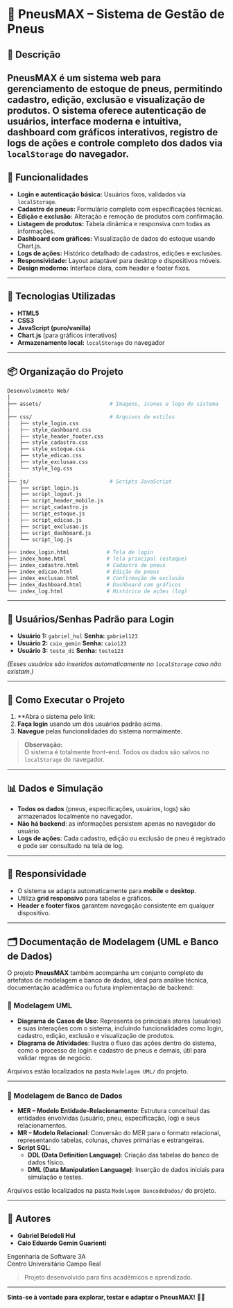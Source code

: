 
# 📛 PneusMAX – Sistema de Gestão de Pneus

## 🧾 Descrição

**PneusMAX** é um sistema web para gerenciamento de estoque de pneus, permitindo cadastro, edição, exclusão e visualização de produtos. O sistema oferece autenticação de usuários, interface moderna e intuitiva, dashboard com gráficos interativos, registro de logs de ações e controle completo dos dados via `localStorage` do navegador.
---

## 🚀 Funcionalidades

- **Login e autenticação básica:** Usuários fixos, validados via `localStorage`.
- **Cadastro de pneus:** Formulário completo com especificações técnicas.
- **Edição e exclusão:** Alteração e remoção de produtos com confirmação.
- **Listagem de produtos:** Tabela dinâmica e responsiva com todas as informações.
- **Dashboard com gráficos:** Visualização de dados do estoque usando Chart.js.
- **Logs de ações:** Histórico detalhado de cadastros, edições e exclusões.
- **Responsividade:** Layout adaptável para desktop e dispositivos móveis.
- **Design moderno:** Interface clara, com header e footer fixos.

---

## 🧪 Tecnologias Utilizadas

- **HTML5**  
- **CSS3**  
- **JavaScript (puro/vanilla)**  
- **Chart.js** (para gráficos interativos)
- **Armazenamento local:** `localStorage` do navegador

---

## 📦 Organização do Projeto

```bash
Desenvolvimento Web/
│
├── assets/                      # Imagens, ícones e logo do sistema
│
├── css/                         # Arquivos de estilos
│   ├── style_login.css
│   ├── style_dashboard.css
│   ├── style_header_footer.css
│   ├── style_cadastro.css
│   ├── style_estoque.css
│   ├── style_edicao.css
│   ├── style_exclusao.css
│   └── style_log.css
│
├── js/                          # Scripts JavaScript
│   ├── script_login.js
│   ├── script_logout.js
│   ├── script_header_mobile.js
│   ├── script_cadastro.js
│   ├── script_estoque.js
│   ├── script_edicao.js
│   ├── script_exclusao.js
│   ├── script_dashboard.js
│   └── script_log.js
│
├── index_login.html            # Tela de login
├── index_home.html             # Tela principal (estoque)
├── index_cadastro.html         # Cadastro de pneus
├── index_edicao.html           # Edição de pneus
├── index_exclusao.html         # Confirmação de exclusão
├── index_dashboard.html        # Dashboard com gráficos
└── index_log.html              # Histórico de ações (log)
```

---

## 👥 Usuários/Senhas Padrão para Login

- **Usuário 1:** `gabriel_hul` **Senha:** `gabriel123`  
- **Usuário 2:** `caio_gemin` **Senha:** `caio123`
- **Usuário 3:** `teste_di` **Senha:** `teste123`

*(Esses usuários são inseridos automaticamente no `localStorage` caso não existam.)*

---

## 🔧 Como Executar o Projeto

1. **Abra o sistema pelo link: 
2. **Faça login** usando um dos usuários padrão acima.
3. **Navegue** pelas funcionalidades do sistema normalmente.

> **Observação:**  
> O sistema é totalmente front-end. Todos os dados são salvos no `localStorage` do navegador.

---

## 📊 Dados e Simulação

- **Todos os dados** (pneus, especificações, usuários, logs) são armazenados localmente no navegador.
- **Não há backend**: as informações persistem apenas no navegador do usuário.
- **Logs de ações**: Cada cadastro, edição ou exclusão de pneu é registrado e pode ser consultado na tela de log.

---

## 📱 Responsividade

- O sistema se adapta automaticamente para **mobile** e **desktop**.
- Utiliza **grid responsivo** para tabelas e gráficos.
- **Header e footer fixos** garantem navegação consistente em qualquer dispositivo.

---

## 🗂️ Documentação de Modelagem (UML e Banco de Dados)

O projeto **PneusMAX** também acompanha um conjunto completo de artefatos de modelagem e banco de dados, ideal para análise técnica, documentação acadêmica ou futura implementação de backend:

### 📌 Modelagem UML

- **Diagrama de Casos de Uso**: Representa os principais atores (usuários) e suas interações com o sistema, incluindo funcionalidades como login, cadastro, edição, exclusão e visualização de produtos.
- **Diagrama de Atividades**: Ilustra o fluxo das ações dentro do sistema, como o processo de login e cadastro de pneus e demais, útil para validar regras de negócio.

Arquivos estão localizados na pasta `Modelagem UML/` do projeto.

---

### 🧱 Modelagem de Banco de Dados

- **MER – Modelo Entidade-Relacionamento**: Estrutura conceitual das entidades envolvidas (usuário, pneu, especificação, log) e seus relacionamentos.
- **MR – Modelo Relacional**: Conversão do MER para o formato relacional, representando tabelas, colunas, chaves primárias e estrangeiras.
- **Script SQL**:
  - **DDL (Data Definition Language)**: Criação das tabelas do banco de dados físico.
  - **DML (Data Manipulation Language)**: Inserção de dados iniciais para simulação e testes.

Arquivos estão localizados na pasta `Modelagem BancodeDados/` do projeto.

---

## 🧠 Autores

- **Gabriel Beledeli Hul**
- **Caio Eduardo Gemin Guarienti**

Engenharia de Software 3A  
Centro Universitário Campo Real

> Projeto desenvolvido para fins acadêmicos e aprendizado.

---

**Sinta-se à vontade para explorar, testar e adaptar o PneusMAX!** 🚗🛞
